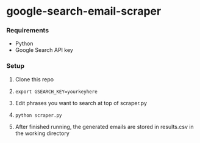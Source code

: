 # google-search-email-scraper

### Requirements
* Python
* Google Search API key

### Setup

1) Clone this repo

2) `export GSEARCH_KEY=yourkeyhere`

3) Edit phrases you want to search at top of scraper.py

4) `python scraper.py`

5) After finished running, the generated emails are stored in results.csv in the working directory
